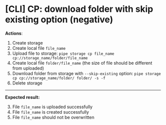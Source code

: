 # [CLI] CP: download folder with skip existing option (negative)

**Actions**:
1.  Create storage
2.  Create local file `file_name`
3.  Upload file to storage: `pipe storage cp file_name cp://storage_name/folder/file_name`
4.	Create local file `folder/file_name` (the size of file should be different from uploaded)
5.  Download folder from storage with `--skip-existing` option: `pipe storage cp cp://storage_name/folder/ folder/ -s -f`
6.  Delete storage

***
**Expected result:**

3.	File `file_name` is uploaded successfully
4.	File `file_name` is created successfully
5.  File `file_name` should not be overwritten